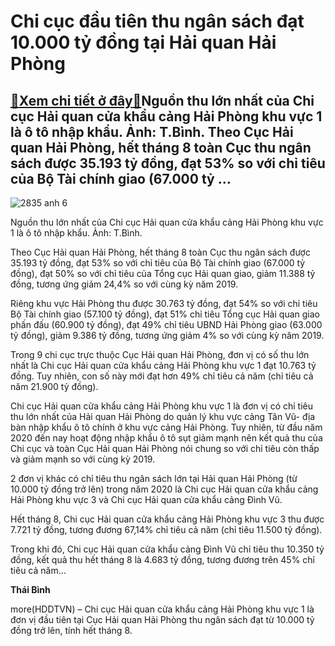 Chi cục đầu tiên thu ngân sách đạt 10.000 tỷ đồng tại Hải quan Hải Phòng
========================================================================

[:gift:Xem chi tiết ở đây:gift:](https://hddtvn.com/chi-cuc-dau-tien-thu-ngan-sach-dat-10-000-ty-dong-tai-hai-quan-hai-phong/)Nguồn thu lớn nhất của Chi cục Hải quan cửa khẩu cảng Hải Phòng khu vực 1 là ô tô nhập khẩu. Ảnh: T.Bình. Theo Cục Hải quan Hải Phòng, hết tháng 8 toàn Cục thu ngân sách được 35.193 tỷ đồng, đạt 53% so với chỉ tiêu của Bộ Tài chính giao (67.000 tỷ …
---------------------------------------------------------------------------------------------------------------------------------------------------------------------------------------------------------------------------------------------------------





![2835 anh 6](https://haiquanonline.com.vn/stores/news_dataimages/binhht/092020/14/14/in_article/2835_Anh_6.jpg?rt=20200914145340 "undefined")


Nguồn thu lớn nhất của Chi cục Hải quan cửa khẩu cảng Hải Phòng khu vực 1 là ô tô nhập khẩu. Ảnh: T.Bình.



Theo Cục Hải quan Hải Phòng, hết tháng 8 toàn Cục thu ngân sách được 35.193 tỷ đồng, đạt 53% so với chỉ tiêu của Bộ Tài chính giao (67.000 tỷ đồng), đạt 50% so với chỉ tiêu của Tổng cục Hải quan giao, giảm 11.388 tỷ đồng, tương ứng giảm 24,4% so với cùng kỳ năm 2019.


Riêng khu vực Hải Phòng thu được 30.763 tỷ đồng, đạt 54% so với chỉ tiêu Bộ Tài chính giao (57.100 tỷ đồng), đạt 51% chỉ tiêu Tổng cục Hải quan giao phấn đấu (60.900 tỷ đồng), đạt 49% chỉ tiêu UBND Hải Phòng giao (63.000 tỷ đồng), giảm 9.386 tỷ đồng, tương ứng giảm 4% so với cùng kỳ năm 2019.


Trong 9 chi cục trực thuộc Cục Hải quan Hải Phòng, đơn vị có số thu lớn nhất là Chi cục Hải quan cửa khẩu cảng Hải Phòng khu vực 1 đạt 10.763 tỷ đồng. Tuy nhiên, con số này mới đạt hơn 49% chỉ tiêu cả năm (chỉ tiêu cả năm 21.900 tỷ đồng).


Chi cục Hải quan cửa khẩu cảng Hải Phòng khu vực 1 là đơn vị có chỉ tiêu thu lớn nhất của Hải quan Hải Phòng do quản lý khu vực cảng Tân Vũ- địa bàn nhập khẩu ô tô chính ở khu vực cảng Hải Phòng. Tuy nhiên, từ đầu năm 2020 đến nay hoạt động nhập khẩu ô tô sụt giảm mạnh nên kết quả thu của Chi cục và toàn Cục Hải quan Hải Phòng nói chung so với chỉ tiêu còn thấp và giảm mạnh so với cùng kỳ 2019.


2 đơn vị khác có chỉ tiêu thu ngân sách lớn tại Hải quan Hải Phòng (từ 10.000 tỷ đồng trở lên) trong năm 2020 là Chi cục Hải quan cửa khẩu cảng Hải Phòng khu vực 3 và Chi cục Hải quan cửa khẩu cảng Đình Vũ.


Hết tháng 8, Chi cục Hải quan cửa khẩu cảng Hải Phòng khu vực 3 thu được 7.721 tỷ đồng, tương đương 67,14% chỉ tiêu cả năm (chỉ tiêu 11.500 tỷ đồng).


Trong khi đó, Chi cục Hải quan cửa khẩu cảng Đình Vũ chỉ tiêu thu 10.350 tỷ đồng, kết quả thu hết tháng 8 là 4.683 tỷ đồng, tương đương trên 45% chỉ tiêu cả năm…




**Thái Bình**



more(HDDTVN) – Chi cục Hải quan cửa khẩu cảng Hải Phòng khu vực 1 là đơn vị đầu tiên tại Cục Hải quan Hải Phòng thu ngân sách đạt từ 10.000 tỷ đồng trở lên, tính hết tháng 8.

